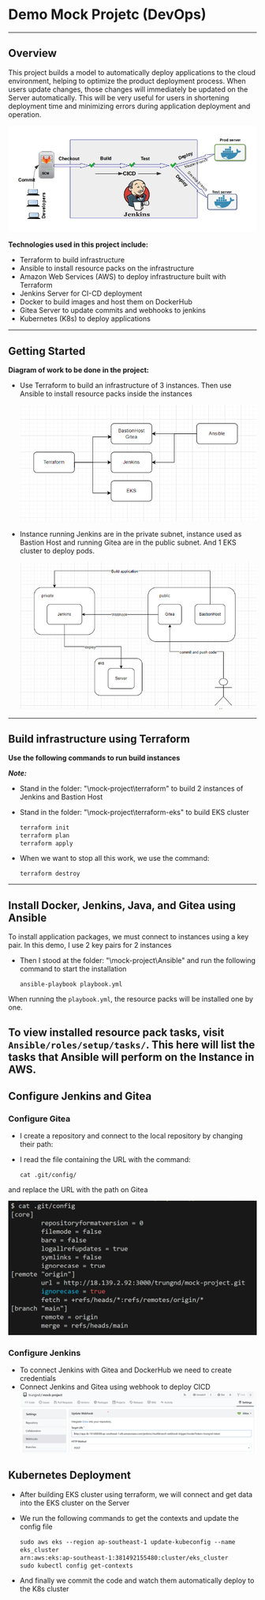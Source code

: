 # Demo Mock Projetc (DevOps)
----
## Overview
This project builds a model to automatically deploy applications to the cloud environment, helping to optimize the product deployment process. When users update changes, those changes will immediately be updated on the Server automatically. This will be very useful for users in shortening deployment time and minimizing errors during application deployment and operation.

![This is an alt text.](/Images/overview-project.jpg "This is a sample image.")

**Technologies used in this project include:**
* Terraform to build infrastructure
* Ansible to install resource packs on the infrastructure
* Amazon Web Services (AWS) to deploy infrastructure built with Terraform
* Jenkins Server for CI-CD deployment
* Docker to build images and host them on DockerHub
* Gitea Server to update commits and webhooks to jenkins
* Kubernetes (K8s) to deploy applications
-----
## Getting Started
**Diagram of work to be done in the project:**
* Use Terraform to build an infrastructure of 3 instances. Then use Ansible to install resource packs inside the instances

    ![This is an alt text.](/Images/Ansible_Terraform.png "This is a sample image.")

* Instance running Jenkins are in the private subnet, instance used as Bastion Host and running Gitea are in the public subnet. And 1 EKS cluster to deploy pods.

    ![This is an alt text.](/Images/Instances.png "This is a sample image.")

-----
## Build infrastructure using Terraform
**Use the following commands to run build instances**

***Note:*** 
- Stand in the folder: "\mock-project\terraform" to build 2 instances of Jenkins and Bastion Host
- Stand in the folder: "\mock-project\terraform-eks" to build EKS cluster

    ```
    terraform init
    terraform plan
    terraform apply
    ```

- When we want to stop all this work, we use the command:

    ```
    terraform destroy
    ```
-----
## Install Docker, Jenkins, Java, and Gitea using Ansible 
To install application packages, we must connect to instances using a key pair. In this demo, I use 2 key pairs for 2 instances

- Then I stood at the folder: "\mock-project\Ansible\" and run the following command to start the installation

    ```
    ansible-playbook playbook.yml
    ```

When running the `playbook.yml`, the resource packs will be installed one by one.

To view installed resource pack tasks, visit `Ansible/roles/setup/tasks/`. This here will list the tasks that Ansible will perform on the Instance in AWS.
-----
## Configure Jenkins and Gitea
### Configure Gitea
* I create a repository and connect to the local repository by changing their path:
* I read the file containing the URL with the command:
    
    ```
    cat .git/config/
    ```

and replace the URL with the path on Gitea

![This is an alt text.](/Images/url_gitea.png "This is a sample image.")

### Configure Jenkins
* To connect Jenkins with Gitea and DockerHub we need to create credentials
* Connect Jenkins and Gitea using webhook to deploy CICD
    ![This is an alt text.](/Images/webhook.png "This is a sample image.")

## Kubernetes Deployment
- After building EKS cluster using terraform, we will connect and get data into the EKS cluster on the Server

- We run the following commands to get the contexts and update the config file
    ```
    sudo aws eks --region ap-southeast-1 update-kubeconfig --name eks_cluster
    arn:aws:eks:ap-southeast-1:381492155480:cluster/eks_cluster
    sudo kubectl config get-contexts
    ```

- And finally we commit the code and watch them automatically deploy to the K8s cluster




